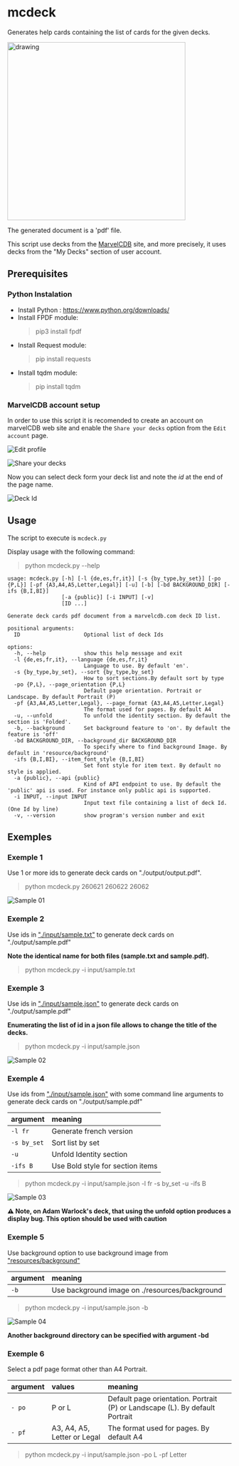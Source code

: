 # mcdeck

Generates help cards containing the list of cards for the given decks.

<img src="images/print.jpg" alt="drawing" width="400"/>

The generated document is a 'pdf' file.

This script use decks from the [MarvelCDB](https://marvelcdb.com) site, and more precisely, it uses decks from the "My Decks" section of user account.

## Prerequisites

### Python Instalation

- Install Python : https://www.python.org/downloads/
- Install FPDF module: 
    > pip3 install fpdf
- Install Request module: 
    > pip install requests
- Install tqdm module:
    > pip install tqdm     

### MarvelCDB account setup

In order to use this script it is recomended to create an account on marvelCDB web site and enable the `Share your decks` option from the `Edit account` page.

![Edit profile](/images/edit_account.png)

![Share your decks](/images/share_your_decks.png)

Now you can select deck form your deck list and note the *id* at the end of the page name.

![Deck Id](/images/deck_id.png)

## Usage

The script to execute is `mcdeck.py`

Display usage with the following command:

> python mcdeck.py --help

```
usage: mcdeck.py [-h] [-l {de,es,fr,it}] [-s {by_type,by_set}] [-po {P,L}] [-pf {A3,A4,A5,Letter,Legal}] [-u] [-b] [-bd BACKGROUND_DIR] [-ifs {B,I,BI}]
                 [-a {public}] [-i INPUT] [-v]
                 [ID ...]

Generate deck cards pdf document from a marvelcdb.com deck ID list.

positional arguments:
  ID                    Optional list of deck Ids

options:
  -h, --help            show this help message and exit
  -l {de,es,fr,it}, --language {de,es,fr,it}
                        Language to use. By default 'en'.
  -s {by_type,by_set}, --sort {by_type,by_set}
                        How to sort sections.By default sort by type
  -po {P,L}, --page_orientation {P,L}
                        Default page orientation. Portrait or Landscape. By default Portrait (P)
  -pf {A3,A4,A5,Letter,Legal}, --page_format {A3,A4,A5,Letter,Legal}
                        The format used for pages. By default A4
  -u, --unfold          To unfold the identity section. By default the section is 'Folded'.
  -b, --background      Set background feature to 'on'. By default the feature is 'off'
  -bd BACKGROUND_DIR, --background_dir BACKGROUND_DIR
                        To specify where to find background Image. By default in 'resource/background'
  -ifs {B,I,BI}, --item_font_style {B,I,BI}
                        Set font style for item text. By default no style is applied.
  -a {public}, --api {public}
                        Kind of API endpoint to use. By default the 'public' api is used. For instance only public api is supported.
  -i INPUT, --input INPUT
                        Input text file containing a list of deck Id. (One Id by line)
  -v, --version         show program's version number and exit
  ```

## Exemples

### Exemple 1

Use 1 or more ids to generate deck cards on "./output/output.pdf".

> python mcdeck.py 260621 260622 26062

![Sample 01](/images/sample_01.PNG)

### Exemple 2

Use ids in ["./input/sample.txt"](/input/sample.txt) to generate deck cards on "./output/sample.pdf" 

**Note the identical name for both files (sample.txt and sample.pdf).**

> python mcdeck.py -i input/sample.txt

### Exemple 3

Use ids in ["./input/sample.json"](/input/sample.json) to generate deck cards on "./output/sample.pdf" 

**Enumerating the list of id in a json file allows to change the title of the decks.**

> python mcdeck.py -i input/sample.json

![Sample 02](/images/sample_02.PNG)

### Exemple 4

Use ids from  ["./input/sample.json"](/input/sample.json) with some command line arguments to generate deck cards on "./output/sample.pdf" 

| argument  | meaning |
|:-------------|:-------------|
| `-l fr`      | Generate french version          |
| `-s by_set`  | Sort list by set                 |
| `-u`         | Unfold Identity section          |
| `-ifs B`     | Use Bold style for section items |

> python mcdeck.py -i input/sample.json -l fr -s by_set -u -ifs B

![Sample 03](/images/sample_03.PNG)

**⚠️ Note, on Adam Warlock's deck, that using the unfold option produces a display bug. This option should be used with caution**

### Exemple 5

Use background option to use background image from ["resources/background"](/resources/background/)

| argument  | meaning |
|:-------------|:-------------|
| `-b`      | Use background image on  ./resources/background |

> python mcdeck.py -i input/sample.json -b 

![Sample 04](/images/sample_04.PNG)

**Another background directory can be specified with argument -bd**

### Exemple 6

Select a pdf page format other than A4 Portrait.

| argument  | values        | meaning |
|:----------|:--------------|:-------------|
| `- po`    | P or L        | Default page orientation. Portrait (P) or Landscape (L). By default Portrait |
| `- pf`    | A3, A4, A5, Letter or Legal | The format used for pages. By default A4 |

> python mcdeck.py -i input/sample.json -po L -pf Letter